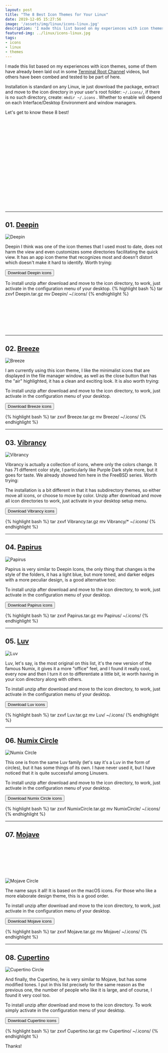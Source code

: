 ```yaml
---
layout: post
title: "The 8 Best Icon Themes for Your Linux"
date: 2019-12-05 15:27:56
image: '/assets/img/linux/icons-linux.jpg'
description: 'I made this list based on my experiences with icon themes. 🏃'
featured-img: ../linux/icons-linux.jpg
tags:
- icons
- linux
- themes
---
```


I made this list based on my experiences with icon themes, some of them have already been laid out in some [Terminal Root Channel](https://www.youtube.com/TerminalRootTV) videos, but others have been combed and tested to be part of here.

Installation is standard on any Linux, ie just download the package, extract and move to the icon directory in your user's root folder: `~/.icons/`, if there is no such directory, create: `mkdir ~/.icons` . Whether to enable will depend on each Interface/Desktop Environment and window managers.

Let's get to know these 8 best!

<!-- QUADRADO -->
<script async src="//pagead2.googlesyndication.com/pagead/js/adsbygoogle.js"></script>
<ins class="adsbygoogle"
style="display:inline-block;width:336px;height:280px"
data-ad-client="ca-pub-2838251107855362"
data-ad-slot="5351066970"></ins>
<script>
(adsbygoogle = window.adsbygoogle || []).push({});
</script>

---

## 01. [Deepin](https://www.gnome-look.org/p/1191167/)

![Deepin](/assets/img/linux/deepin.jpg)

Deepin I think was one of the icon themes that I used most to date, does not harm the view and even customizes some directories facilitating the quick view. It has an app icon theme that recognizes most and doesn't distort which doesn't make it hard to identify. Worth trying:

<div class="text-center">
  <p><a style="cursor:pointer;" href="http://bit.ly/DeepinIconTR">
   <button style="cursor:pointer;" class="btn-lg btn-primary">
   <i class="fas fa-download"></i> Download Deepin icons
   </button>
  </a></p>
</div>

To install unzip after download and move to the icon directory, to work, just activate in the configuration menu of your desktop.
{% highlight bash %}
tar zxvf Deepin.tar.gz
mv Deepin/ ~/.icons/
{% endhighlight %}

<!-- MINI ANÚNCIO -->
<script async src="//pagead2.googlesyndication.com/pagead/js/adsbygoogle.js"></script>
<!-- Games Root -->
<ins class="adsbygoogle"
style="display:inline-block;width:730px;height:95px"
data-ad-client="ca-pub-2838251107855362"
data-ad-slot="5351066970"></ins>
<script>
(adsbygoogle = window.adsbygoogle || []).push({});
</script>

---

## 02. [Breeze](https://www.gnome-look.org/p/1184525/)

![Breeze](/assets/img/linux/breeze.jpg)

I am currently using this icon theme, I like the minimalist icons that are displayed in the file manager window, as well as the close button that has the "air" highlighted, it has a clean and exciting look. It is also worth trying:

To install unzip after download and move to the icon directory, to work, just activate in the configuration menu of your desktop.

<div class="text-center">
  <p><a style="cursor:pointer;" href="http://bit.ly/BreezeIconTR">
   <button style="cursor:pointer;" class="btn-lg btn-info">
   <i class="fas fa-download"></i> Download Breeze icons
   </button>
  </a></p>
</div>

{% highlight bash %}
tar zxvf Breeze.tar.gz
mv Breeze/ ~/.icons/
{% endhighlight %}

---

## 03. [Vibrancy](https://www.ravefinity.com/p/vibrancy-colors-gtk-icon-theme.html)

![Vibrancy](/assets/img/linux/vibrancy.jpg)

Vibrancy is actually a collection of icons, where only the colors change. It has 71 different color style, I particularly like Purple Dark style more, but it goes for taste. We already showed him here in the FreeBSD series. Worth trying:

The installation is a bit different in that it has subdirectory themes, so either move all icons, or choose to move by color. Unzip after download and move all icon directories to work, just activate in your desktop setup menu.

<div class="text-center">
  <p><a style="cursor:pointer;" href="http://bit.ly/VibrancyIconTR">
   <button style="cursor:pointer;" class="btn-lg btn-dark">
   <i class="fas fa-download"></i> Download Vibrancy icons
   </button>
  </a></p>
</div>

{% highlight bash %}
tar zxvf Vibrancy.tar.gz
mv Vibrancy/* ~/.icons/
{% endhighlight %}

---

## 04. [Papirus](https://www.gnome-look.org/p/1166289/)

![Papirus](/assets/img/linux/papirus.jpg)

Papirus is very similar to Deepin Icons, the only thing that changes is the style of the folders, it has a light blue, but more toned, and darker edges with a more peculiar design, is a good alternative too:

To install unzip after download and move to the icon directory, to work, just activate in the configuration menu of your desktop.

<div class="text-center">
  <p><a style="cursor:pointer;" href="http://bit.ly/PapirusIconTR">
   <button style="cursor:pointer;" class="btn-lg btn-secondary">
   <i class="fas fa-download"></i> Download Papirus icons
   </button>
  </a></p>
</div>

{% highlight bash %}
tar zxvf Papirus.tar.gz
mv Papirus/ ~/.icons/
{% endhighlight %}

---

## 05. [Luv](https://github.com/Nitrux/luv-icon-theme)

![Luv](/assets/img/linux/luv.jpg)

Luv, let's say, is the most original on this list, it's the new version of the famous Numix, it gives it a more "office" feel, and I found it really cool, every now and then I turn it on to differentiate a little bit, ie worth having in your icon directory along with others.

To install unzip after download and move to the icon directory, to work, just activate in the configuration menu of your desktop.

<div class="text-center">
  <p><a style="cursor:pointer;" href="http://bit.ly/LuvIconTR">
   <button style="cursor:pointer;" class="btn-lg btn-dark">
   <i class="fas fa-download"></i> Download Luv icons
   </button>
  </a></p>
</div>

{% highlight bash %}
tar zxvf Luv.tar.gz
mv Luv/ ~/.icons/
{% endhighlight %}

---

## 06. [Numix Circle](https://github.com/numixproject/numix-icon-theme-circle)

![Numix Circle](/assets/img/linux/numix-circle.jpg)

This one is from the same Luv family (let's say it's a Luv in the form of circles), but it has some things of its own. I have never used it, but I have noticed that it is quite successful among Linusers.

To install unzip after download and move to the icon directory, to work, just activate in the configuration menu of your desktop.

<div class="text-center">
  <p><a style="cursor:pointer;" href="http://bit.ly/NumixCircleIconTR">
   <button style="cursor:pointer;" class="btn-lg btn-danger">
   <i class="fas fa-download"></i> Download Numix Circle icons
   </button>
  </a></p>
</div>

{% highlight bash %}
tar zxvf NumixCircle.tar.gz
mv NumixCircle/ ~/.icons/
{% endhighlight %}

---

## 07. [Mojave](https://www.gnome-look.org/p/1210856/)

<!-- MINI ANÚNCIO -->
<script async src="//pagead2.googlesyndication.com/pagead/js/adsbygoogle.js"></script>
<!-- Games Root -->
<ins class="adsbygoogle"
style="display:inline-block;width:730px;height:95px"
data-ad-client="ca-pub-2838251107855362"
data-ad-slot="5351066970"></ins>
<script>
(adsbygoogle = window.adsbygoogle || []).push({});
</script>

![Mojave Circle](/assets/img/linux/mojave.jpg)

The name says it all! It is based on the macOS icons. For those who like a more elaborate design theme, this is a good order.

To install unzip after download and move to the icon directory, to work, just activate in the configuration menu of your desktop.

<div class="text-center">
  <p><a style="cursor:pointer;" href="http://bit.ly/MojaveIconTR">
   <button style="cursor:pointer;" class="btn-lg btn-warning">
   <i class="fas fa-download"></i> Download Mojave icons
   </button>
  </a></p>
</div>

{% highlight bash %}
tar zxvf Mojave.tar.gz
mv Mojave/ ~/.icons/
{% endhighlight %}

---

<!-- RETANGULO LARGO 2 -->
<script async src="//pagead2.googlesyndication.com/pagead/js/adsbygoogle.js"></script>
<ins class="adsbygoogle"
style="display:block; text-align:center;"
data-ad-layout="in-article"
data-ad-format="fluid"
data-ad-client="ca-pub-2838251107855362"
data-ad-slot="8549252987"></ins>
<script>
(adsbygoogle = window.adsbygoogle || []).push({});
</script>

## 08. [Cupertino](https://www.gnome-look.org/p/1102582/)

![Cupertino Circle](/assets/img/linux/cupertino.jpg)

And finally, the Cupertino, he is very similar to Mojave, but has some modified tones. I put in this list precisely for the same reason as the previous one, the number of people who like it is large, and of course, I found it very cool too.

To install unzip after download and move to the icon directory. To work simply activate in the configuration menu of your desktop.

<div class="text-center">
  <p><a style="cursor:pointer;" href="http://bit.ly/CupertinoIconTR1">
   <button style="cursor:pointer;" class="btn-lg btn-success">
   <i class="fas fa-download"></i> Download Cupertino icons
   </button>
  </a></p>
</div>

{% highlight bash %}
tar zxvf Cupertino.tar.gz
mv Cupertino/ ~/.icons/
{% endhighlight %}


Thanks!
